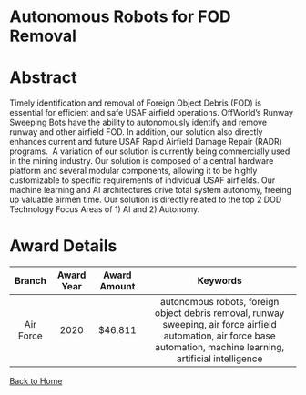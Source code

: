 
Autonomous Robots for FOD Removal
=================================

# Abstract


Timely identification and removal of Foreign Object Debris (FOD) is essential for efficient and safe USAF airfield operations. OffWorld’s Runway Sweeping Bots have the ability to autonomously identify and remove runway and other airfield FOD. In addition, our solution also directly enhances current and future USAF Rapid Airfield Damage Repair (RADR) programs.  A variation of our solution is currently being commercially used in the mining industry. Our solution is composed of a central hardware platform and several modular components, allowing it to be highly customizable to specific requirements of individual USAF airfields. Our machine learning and AI architectures drive total system autonomy, freeing up valuable airmen time. Our solution is directly related to the top 2 DOD Technology Focus Areas of 1) AI and 2) Autonomy.  

# Award Details

|Branch|Award Year|Award Amount|Keywords|
| :---: | :---: | :---: | :---: |
|Air Force|2020|$46,811|autonomous robots, foreign object debris removal, runway sweeping, air force airfield automation, air force base automation, machine learning, artificial intelligence|
  
  


[Back to Home](https://github.com/chrischow/dod_sbir_awards#1755)